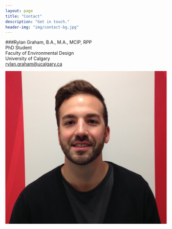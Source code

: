 ```yaml
---
layout: page
title: "Contact"
description: "Get in touch."
header-img: "img/contact-bg.jpg"
---
```


###Rylan Graham, B.A., M.A., MCIP, RPP <br/>
PhD Student <br/>
Faculty of Environmental Design <br/>
University of Calgary <br/>
rylan.graham@ucalgary.ca

![my photo](img/rylangraham-contact.jpg)

